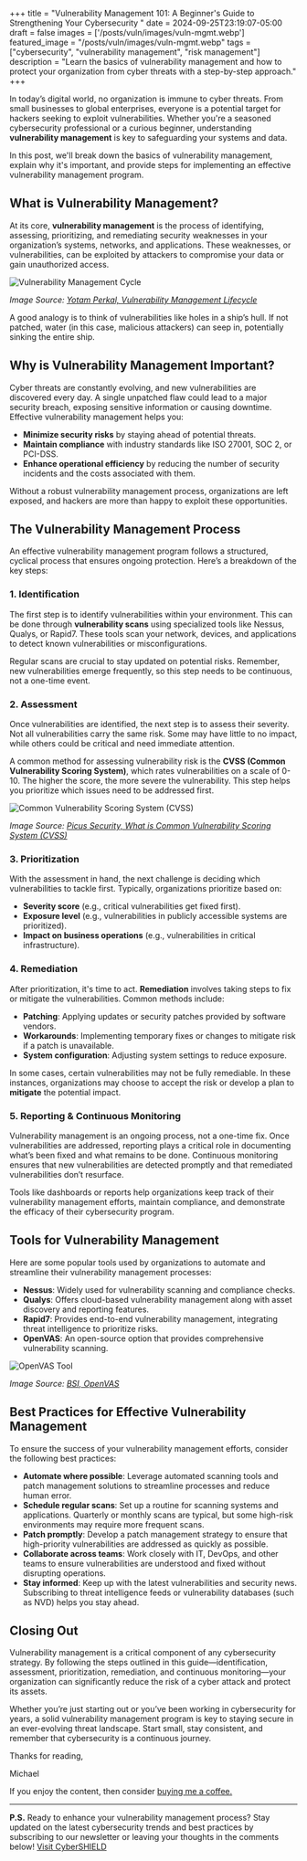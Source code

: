 +++
title = "Vulnerability Management 101: A Beginner's Guide to Strengthening Your Cybersecurity "
date = 2024-09-25T23:19:07-05:00
draft = false
images = ['/posts/vuln/images/vuln-mgmt.webp']
featured_image = "/posts/vuln/images/vuln-mgmt.webp"
tags = ["cybersecurity", "vulnerability management", "risk management"]
description = "Learn the basics of vulnerability management and how to protect your organization from cyber threats with a step-by-step approach."
+++

In today’s digital world, no organization is immune to cyber threats. From small businesses to global enterprises, everyone is a potential target for hackers seeking to exploit vulnerabilities. Whether you're a seasoned cybersecurity professional or a curious beginner, understanding **vulnerability management** is key to safeguarding your systems and data.

In this post, we'll break down the basics of vulnerability management, explain why it's important, and provide steps for implementing an effective vulnerability management program.

## What is Vulnerability Management?

At its core, **vulnerability management** is the process of identifying, assessing, prioritizing, and remediating security weaknesses in your organization’s systems, networks, and applications. These weaknesses, or vulnerabilities, can be exploited by attackers to compromise your data or gain unauthorized access.

![Vulnerability Management Cycle](/posts/vuln/images/vulnerability_management_cycle.jpg)

_Image Source: [Yotam Perkal, Vulnerability Management Lifecycle](https://www.linkedin.com/pulse/vulnerability-management-lifecycle-yotam-perkal/)_

A good analogy is to think of vulnerabilities like holes in a ship’s hull. If not patched, water (in this case, malicious attackers) can seep in, potentially sinking the entire ship.

## Why is Vulnerability Management Important?

Cyber threats are constantly evolving, and new vulnerabilities are discovered every day. A single unpatched flaw could lead to a major security breach, exposing sensitive information or causing downtime. Effective vulnerability management helps you:

- **Minimize security risks** by staying ahead of potential threats.
- **Maintain compliance** with industry standards like ISO 27001, SOC 2, or PCI-DSS.
- **Enhance operational efficiency** by reducing the number of security incidents and the costs associated with them.

Without a robust vulnerability management process, organizations are left exposed, and hackers are more than happy to exploit these opportunities.

## The Vulnerability Management Process

An effective vulnerability management program follows a structured, cyclical process that ensures ongoing protection. Here’s a breakdown of the key steps:

### 1. Identification

The first step is to identify vulnerabilities within your environment. This can be done through **vulnerability scans** using specialized tools like Nessus, Qualys, or Rapid7. These tools scan your network, devices, and applications to detect known vulnerabilities or misconfigurations.

Regular scans are crucial to stay updated on potential risks. Remember, new vulnerabilities emerge frequently, so this step needs to be continuous, not a one-time event.

### 2. Assessment

Once vulnerabilities are identified, the next step is to assess their severity. Not all vulnerabilities carry the same risk. Some may have little to no impact, while others could be critical and need immediate attention.

A common method for assessing vulnerability risk is the **CVSS (Common Vulnerability Scoring System)**, which rates vulnerabilities on a scale of 0-10. The higher the score, the more severe the vulnerability. This step helps you prioritize which issues need to be addressed first.

![Common Vulnerability Scoring System (CVSS)](/posts/vuln/images/cvss.webp)

_Image Source: [Picus Security, What is Common Vulnerability Scoring System (CVSS)](https://www.picussecurity.com/resource/glossary/what-is-common-vulnerability-scoring-system-cvss)_

### 3. Prioritization

With the assessment in hand, the next challenge is deciding which vulnerabilities to tackle first. Typically, organizations prioritize based on:

- **Severity score** (e.g., critical vulnerabilities get fixed first).
- **Exposure level** (e.g., vulnerabilities in publicly accessible systems are prioritized).
- **Impact on business operations** (e.g., vulnerabilities in critical infrastructure).

### 4. Remediation

After prioritization, it's time to act. **Remediation** involves taking steps to fix or mitigate the vulnerabilities. Common methods include:

- **Patching**: Applying updates or security patches provided by software vendors.
- **Workarounds**: Implementing temporary fixes or changes to mitigate risk if a patch is unavailable.
- **System configuration**: Adjusting system settings to reduce exposure.

In some cases, certain vulnerabilities may not be fully remediable. In these instances, organizations may choose to accept the risk or develop a plan to **mitigate** the potential impact.

### 5. Reporting & Continuous Monitoring

Vulnerability management is an ongoing process, not a one-time fix. Once vulnerabilities are addressed, reporting plays a critical role in documenting what’s been fixed and what remains to be done. Continuous monitoring ensures that new vulnerabilities are detected promptly and that remediated vulnerabilities don’t resurface.

Tools like dashboards or reports help organizations keep track of their vulnerability management efforts, maintain compliance, and demonstrate the efficacy of their cybersecurity program.

## Tools for Vulnerability Management

Here are some popular tools used by organizations to automate and streamline their vulnerability management processes:

- **Nessus**: Widely used for vulnerability scanning and compliance checks.
- **Qualys**: Offers cloud-based vulnerability management along with asset discovery and reporting features.
- **Rapid7**: Provides end-to-end vulnerability management, integrating threat intelligence to prioritize risks.
- **OpenVAS**: An open-source option that provides comprehensive vulnerability scanning.

![OpenVAS Tool](/posts/vuln/images/openvas.jpg)

_Image Source: [BSI, OpenVAS](https://www.bsi.bund.de/EN/Themen/Unternehmen-und-Organisationen/Informationen-und-Empfehlungen/Freie-Software/Tools/OpenVAS/OpenVAS_node.html)_

## Best Practices for Effective Vulnerability Management

To ensure the success of your vulnerability management efforts, consider the following best practices:

- **Automate where possible**: Leverage automated scanning tools and patch management solutions to streamline processes and reduce human error.
- **Schedule regular scans**: Set up a routine for scanning systems and applications. Quarterly or monthly scans are typical, but some high-risk environments may require more frequent scans.
- **Patch promptly**: Develop a patch management strategy to ensure that high-priority vulnerabilities are addressed as quickly as possible.
- **Collaborate across teams**: Work closely with IT, DevOps, and other teams to ensure vulnerabilities are understood and fixed without disrupting operations.
- **Stay informed**: Keep up with the latest vulnerabilities and security news. Subscribing to threat intelligence feeds or vulnerability databases (such as NVD) helps you stay ahead.

## Closing Out

Vulnerability management is a critical component of any cybersecurity strategy. By following the steps outlined in this guide—identification, assessment, prioritization, remediation, and continuous monitoring—your organization can significantly reduce the risk of a cyber attack and protect its assets.

Whether you’re just starting out or you’ve been working in cybersecurity for years, a solid vulnerability management program is key to staying secure in an ever-evolving threat landscape. Start small, stay consistent, and remember that cybersecurity is a continuous journey.

Thanks for reading,

Michael

If you enjoy the content, then consider [buying me a coffee.](https://trilltayo.gumroad.com/coffee)

---

**P.S.** Ready to enhance your vulnerability management process? Stay updated on the latest cybersecurity trends and best practices by subscribing to our newsletter or leaving your thoughts in the comments below! [Visit CyberSHIELD](https://cybershieldacademy.net)
